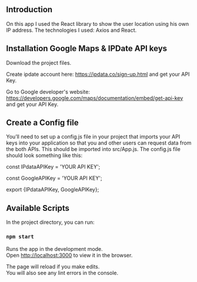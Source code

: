 ## Introduction

On this app I used the React library to show the user location using his own IP address. 
The technologies I used:
Axios and React.

## Installation Google Maps & IPDate API keys

Download the project files.

Create ipdate account here: https://ipdata.co/sign-up.html and get your API Key.

Go to Google developer's website: https://developers.google.com/maps/documentation/embed/get-api-key and get your API Key.

## Create a Config file

You’ll need to set up a config.js file in your project that imports your API keys into your application so that you and other users can request data from the both APIs. This should be imported into src/App.js.
The config.js file should look something like this:

const IPdataAPIKey = 'YOUR API KEY';

const GoogleAPIKey = 'YOUR API KEY';

export {IPdataAPIKey, GoogleAPIKey};

## Available Scripts

In the project directory, you can run:

### `npm start`

Runs the app in the development mode.<br>
Open [http://localhost:3000](http://localhost:3000) to view it in the browser.

The page will reload if you make edits.<br>
You will also see any lint errors in the console.


